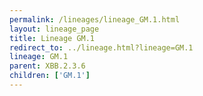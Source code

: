 ```yaml
---
permalink: /lineages/lineage_GM.1.html
layout: lineage_page
title: Lineage GM.1
redirect_to: ../lineage.html?lineage=GM.1
lineage: GM.1
parent: XBB.2.3.6
children: ['GM.1']
---
```

